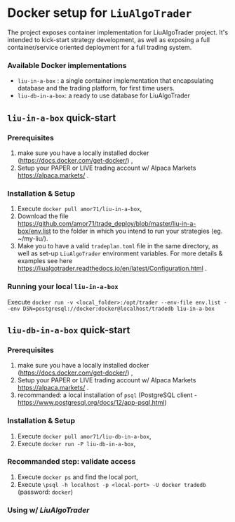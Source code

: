 # Docker setup for `LiuAlgoTrader`

The project exposes container implementation for LiuAlgoTrader project. It's intended to kick-start strategy development, as well as exposing a full container/service oriented deployment for a full trading system.
 

### Available Docker implementations

* `liu-in-a-box` : a single container implementation that encapsulating database and the trading platform, for first time users.
* `liu-db-in-a-box`: a ready to use database for LiuAlgoTrader

## `liu-in-a-box` quick-start

### Prerequisites

1. make sure you have a locally installed docker (https://docs.docker.com/get-docker/) ,
2. Setup your PAPER or LIVE trading account w/ Alpaca Markets https://alpaca.markets/  .

### Installation & Setup

1. Execute `docker pull amor71/liu-in-a-box`,
2. Download the file https://github.com/amor71/trade_deploy/blob/master/liu-in-a-box/env.list to the folder in which you intend to run your strategies (eg. ~/my-liu/).
3. Make you to have a valid `tradeplan.toml` file in the same directory, as well as set-up `LiuAlgoTrader` environment variables. For more details & examples see here https://liualgotrader.readthedocs.io/en/latest/Configuration.html .

### Running your local `liu-in-a-box`

Execute `docker run -v <local_folder>:/opt/trader --env-file env.list --env DSN=postgresql://docker:docker@localhost/tradedb liu-in-a-box`

## `liu-db-in-a-box` quick-start 

### Prerequisites

1. make sure you have a locally installed docker (https://docs.docker.com/get-docker/) ,
2. Setup your PAPER or LIVE trading account w/ Alpaca Markets https://alpaca.markets/  .
3. recommanded: a local installation of `psql` (PostgreSQL client - https://www.postgresql.org/docs/12/app-psql.html) 

### Installation & Setup

1. Execute `docker pull amor71/liu-db-in-a-box`,
2. Execute `docker run -P liu-db-in-a-box`,

### Recommanded step: validate access

1. Execute `docker ps` and find the local port,
2. Execute `\psql -h localhost -p <local-port> -U docker tradedb` (password: `docker`)

### Using w/ _LiuAlgoTrader_



